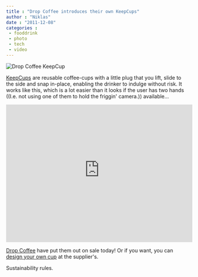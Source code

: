 ```yaml
---
title : "Drop Coffee introduces their own KeepCups"
author : "Niklas"
date : "2011-12-08"
categories : 
 - fooddrink
 - photo
 - tech
 - video
---
```


![Drop Coffee KeepCup](http://farm8.staticflickr.com/7150/6476443789_766215e0c5_z.jpg)

[KeepCups](http://www.keepcup.com) are reusable coffee-cups with a little plug that you lift, slide to the side and snap in-place, enabling the drinker to indulge without risk. It works like this, which is a lot easier than it looks if the user has two hands ((I.e. not using one of them to hold the friggin' camera.)) available...

<iframe width="510" height="376" src="https://www.youtube-nocookie.com/embed/Iu-jIDb9Rpg?rel=0" frameborder="0" allowfullscreen></iframe>

[Drop Coffee](http://dropcoffee.se) have put them out on sale today! Or if you want, you can [design your own cup](http://www.keepcup.com/design-my-keepcup) at the supplier's.

Sustainability rules.

